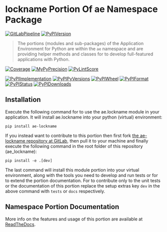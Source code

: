 <!--
  THIS FILE IS EXCLUSIVELY MAINTAINED IN THE AE ROOT PACKAGE. ANY CHANGES SHOULD BE DONE THERE.
  All changes will be deployed automatically to all the portions of this namespace package.
-->
# lockname Portion Of ae Namespace Package

[![GitLabPipeline](https://img.shields.io/gitlab/pipeline/ae-group/ae_lockname/master?logo=python)](
    https://gitlab.com/ae-group/ae_lockname)
[![PyPIVersion](https://img.shields.io/pypi/v/ae_lockname)](https://pypi.org/project/ae-lockname/#history)

>The portions (modules and sub-packages) of the Application Environment for Python are within
the `ae` namespace and are providing helper methods and classes for to develop
full-featured applications with Python.

[![Coverage](https://ae-group.gitlab.io/ae_lockname/coverage.svg)](
    https://ae-group.gitlab.io/ae_lockname/coverage/ae_lockname_py.html)
[![MyPyPrecision](https://ae-group.gitlab.io/ae_lockname/mypy.svg)](
    https://ae-group.gitlab.io/ae_lockname/lineprecision.txt)
[![PyLintScore](https://ae-group.gitlab.io/ae_lockname/pylint.svg)](https://ae-group.gitlab.io/ae_lockname/pylint.log)

[![PyPIImplementation](https://img.shields.io/pypi/implementation/ae_lockname)](https://pypi.org/project/ae-lockname/)
[![PyPIPyVersions](https://img.shields.io/pypi/pyversions/ae_lockname)](https://pypi.org/project/ae-lockname/)
[![PyPIWheel](https://img.shields.io/pypi/wheel/ae_lockname)](https://pypi.org/project/ae-lockname/)
[![PyPIFormat](https://img.shields.io/pypi/format/ae_lockname)](https://pypi.org/project/ae-lockname/)
[![PyPIStatus](https://img.shields.io/pypi/status/ae_lockname)](https://libraries.io/pypi/ae-lockname)
[![PyPIDownloads](https://img.shields.io/pypi/dm/ae_lockname)](https://pypi.org/project/ae-lockname/#files)


## Installation

Execute the following command for to use the ae.lockname module in your
application. It will install ae.lockname into your python (virtual) environment:
 
```shell script
pip install ae-lockname
```

If you instead want to contribute to this portion then first fork
[the ae-lockname repository at GitLab](https://gitlab.com/ae-group/ae_lockname "ae.lockname code repository"),
then pull it to your machine and finally execute the following command in the root folder
of this repository (ae_lockname):

```shell script
pip install -e .[dev]
```

The last command will install this module portion into your virtual environment, along with
the tools you need to develop and run tests or for to extend the portion documentation.
For to contribute only to the unit tests or the documentation of this portion replace
the setup extras key `dev` in the above command with `tests` or `docs` respectively.


## Namespace Portion Documentation

More info on the features and usage of this portion are available at
[ReadTheDocs](https://ae.readthedocs.io/en/latest/_autosummary/ae.lockname.html#module-ae.lockname
"ae_lockname documentation").

<!-- Common files version 0.0.29 deployed (with 0.0.29)
     to the ae_lockname module version 0.0.1.
-->